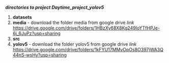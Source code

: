 _**directories to project Daytime_project_yolov5**_

1. **datasets**
2. **media** - download the folder media from google drive
_link_
https://drive.google.com/drive/folders/1HBzXy68X8Kg249IoYTfHPJe-6j_6JuPz?usp=sharing
3. **src**
4. **yolov5** - download the folder yolov5 from google drive
_link_
https://drive.google.com/drive/folders/1kFYU17MMvOpOs8O397jWA3Q44nS-wsHy?usp=sharing
